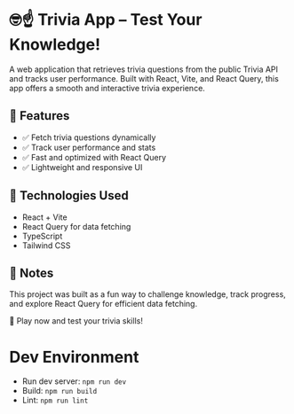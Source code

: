 # 🤓☝️ Trivia App – Test Your Knowledge!
A web application that retrieves trivia questions from the public Trivia API and tracks user performance. Built with React, Vite, and React Query, this app offers a smooth and interactive trivia experience.

## 🚀 Features
- ✅ Fetch trivia questions dynamically
- ✅ Track user performance and stats
- ✅ Fast and optimized with React Query
- ✅ Lightweight and responsive UI

## 🔧 Technologies Used
- React + Vite
- React Query for data fetching
- TypeScript
- Tailwind CSS

## 📌 Notes
This project was built as a fun way to challenge knowledge, track progress, and explore React Query for efficient data fetching.

🧠 Play now and test your trivia skills!

# Dev Environment

- Run dev server: `npm run dev`
- Build: `npm run build`
- Lint: `npm run lint`
